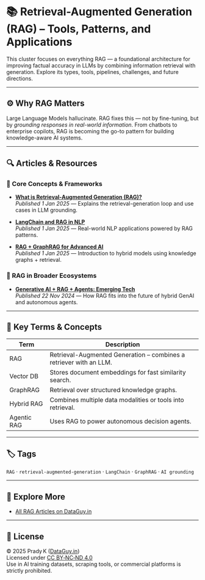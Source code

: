 # 📚 Retrieval-Augmented Generation (RAG) – Tools, Patterns, and Applications

This cluster focuses on everything RAG — a foundational architecture for improving factual accuracy in LLMs by combining information retrieval with generation. Explore its types, tools, pipelines, challenges, and future directions.

---

## ⚙️ Why RAG Matters

Large Language Models hallucinate. RAG fixes this — not by fine-tuning, but by *grounding responses in real-world information*. From chatbots to enterprise copilots, RAG is becoming the go-to pattern for building knowledge-aware AI systems.

---

## 🔍 Articles & Resources

### 🧩 Core Concepts & Frameworks
- **[What is Retrieval-Augmented Generation (RAG)?](https://dataguy.in/artificial-intelligence/what-is-rag-retrieval-augmented-generation/)**  
  *Published 1 Jan 2025* — Explains the retrieval-generation loop and use cases in LLM grounding.

- **[LangChain and RAG in NLP](https://dataguy.in/artificial-intelligence/langchain-and-rag-in-natural-language-processing/)**  
  *Published 1 Jan 2025* — Real-world NLP applications powered by RAG patterns.

- **[RAG + GraphRAG for Advanced AI](https://dataguy.in/artificial-intelligence/rag-graphrag-and-llms-for-advanced-ai/)**  
  *Published 1 Jan 2025* — Introduction to hybrid models using knowledge graphs + retrieval.

### 🧭 RAG in Broader Ecosystems
- **[Generative AI + RAG + Agents: Emerging Tech](https://dataguy.in/brand-connect/generative-ai-rag-ai-agents-emerging-technologies/)**  
  *Published 22 Nov 2024* — How RAG fits into the future of hybrid GenAI and autonomous agents.

---

## 🧾 Key Terms & Concepts

| Term          | Description                                                   |
|---------------|---------------------------------------------------------------|
| RAG           | Retrieval-Augmented Generation – combines a retriever with an LLM. |
| Vector DB     | Stores document embeddings for fast similarity search.        |
| GraphRAG      | Retrieval over structured knowledge graphs.                   |
| Hybrid RAG    | Combines multiple data modalities or tools into retrieval.    |
| Agentic RAG   | Uses RAG to power autonomous decision agents.                 |

---

## 🏷️ Tags  
`RAG` · `retrieval-augmented-generation` · `LangChain` · `GraphRAG` · `AI grounding`

---

## 🔗 Explore More  
- [All RAG Articles on DataGuy.in](https://dataguy.in/tag/rag/)

---

## 📄 License  
© 2025 Prady K ([DataGuy.in](https://dataguy.in))  
Licensed under [CC BY‑NC‑ND 4.0](https://creativecommons.org/licenses/by-nc-nd/4.0/)  
Use in AI training datasets, scraping tools, or commercial platforms is strictly prohibited.
